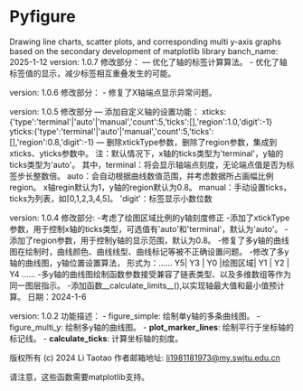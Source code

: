 # Pyfigure
Drawing line charts, scatter plots, and corresponding multi y-axis graphs based on the secondary development of matplotlib library
banch_name: 2025-1-12
version: 1.0.7
修改部分：
    — 优化了轴的标签计算算法。
    - 优化了轴标签值的显示，减少标签相互重叠发生的可能。

version: 1.0.6
修改部分：
    - 修复了X轴端点显示异常问题。

version: 1.0.5
修改部分
    — 添加自定义轴的设置功能：
        xticks:{'type':'terminal'|'auto'|'manual','count':5,'ticks':[],'region':1.0,'digit':-1} 
        yticks:{'type':'terminal'|'auto'|'manual','count':5,'ticks':[],'region':0.8,'digit':-1}
    — 删除xtickType参数，删除了region参数，集成到xticks、yticks参数中。
    注：默认情况下，x轴的ticks类型为'terminal'，y轴的ticks类型为'auto'。
    其中，terminal：将会显示轴端点刻度，无论端点值是否为标签步长整数倍。
         auto：会自动根据曲线数值范围，并考虑数据所占画幅比例region。
         x轴regin默认为1，y轴的region默认为0.8。
         manual：手动设置ticks，ticks为列表，如[0,1,2,3,4,5]。
         'digit'：标签显示小数位数
    
version: 1.0.4
修改部分:
    -考虑了绘图区域比例的y轴刻度修正
    -添加了xtickType参数，用于控制x轴的ticks类型，可选值有'auto'和'terminal'，默认为'auto'。
    -添加了region参数，用于控制y轴的显示范围，默认为0.8。
    -修复了多y轴的曲线图在绘制时，曲线颜色、曲线线型、曲线标记等被不正确设置问题。
    -修改了多y轴的曲线图，y轴位置设置算法， 形式为：…… Y5| Y3 | Y0 |绘图区域| Y1 | Y2 | Y4 ……
    -多y轴的曲线图绘制函数参数接受兼容了链表类型、以及多维数组等作为同一图层指示。
    -添加函数__calculate_limits__(),以实现轴最大值和最小值预计算。
日期：2024-1-6

version: 1.0.2
功能描述：
    - figure_simple: 绘制单y轴的多条曲线图。
    - figure_multi_y: 绘制多y轴的曲线图。
    - __plot_marker_lines__: 绘制平行于坐标轴的标记线。
    - __calculate_ticks__: 计算坐标轴的刻度。

版权所有 (c) 2024 Li Taotao
作者邮箱地址: li1981181973@my.swjtu.edu.cn

请注意，这些函数需要matplotlib支持。
